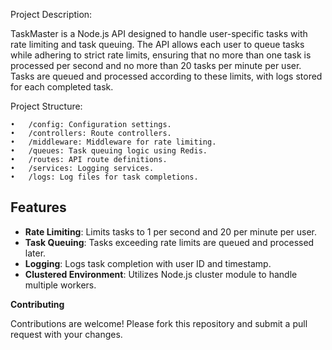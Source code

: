 Project Description:

TaskMaster is a Node.js API designed to handle user-specific tasks with rate limiting and task queuing. The API allows each user to queue tasks while adhering to strict rate limits, ensuring that no more than one task is processed per second and no more than 20 tasks per minute per user. Tasks are queued and processed according to these limits, with logs stored for each completed task.

Project Structure:

	•	/config: Configuration settings.
	•	/controllers: Route controllers.
	•	/middleware: Middleware for rate limiting.
	•	/queues: Task queuing logic using Redis.
	•	/routes: API route definitions.
	•	/services: Logging services.
	•	/logs: Log files for task completions.



## Features

- **Rate Limiting**: Limits tasks to 1 per second and 20 per minute per user.
- **Task Queuing**: Tasks exceeding rate limits are queued and processed later.
- **Logging**: Logs task completion with user ID and timestamp.
- **Clustered Environment**: Utilizes Node.js cluster module to handle multiple workers.

<b>Contributing</b>

Contributions are welcome! Please fork this repository and submit a pull request with your changes.

